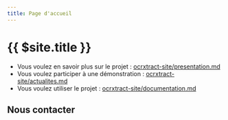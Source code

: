 ```yaml
---
title: Page d'accueil
---
```


# {{ $site.title }}

- Vous voulez en savoir plus sur le projet : [ocrxtract-site/presentation.md](Présentation)
- Vous voulez participer à une démonstration : [ocrxtract-site/actualites.md](Actualités)
- Vous voulez utiliser le projet :  [ocrxtract-site/documentation.md](Documentation)

## Nous contacter [](lab-ia@data.gouv.fr)
